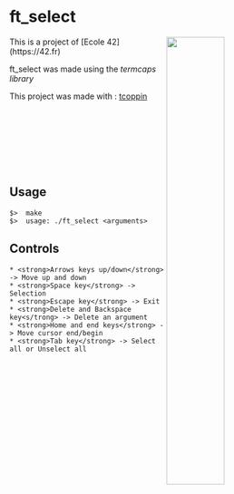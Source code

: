 # ft_select

<img align="right"  src="http://i.imgur.com/hlqkNUG.png" width="45%" />
This is a project of [Ecole 42](https://42.fr)

ft_select was made using the _termcaps_ _library_ 


This project was made with : [tcoppin](https://github.com/tcoppin)
<br /><br /><br /><br /><br /><br /><br /><br />
## Usage
	$>  make
	$>  usage: ./ft_select <arguments>

## Controls

	* <strong>Arrows keys up/down</strong> -> Move up and down
	* <strong>Space key</strong> -> Selection
	* <strong>Escape key</strong> -> Exit
	* <strong>Delete and Backspace key<s/trong> -> Delete an argument
	* <strong>Home and end keys</strong> -> Move cursor end/begin
	* <strong>Tab key</strong> -> Select all or Unselect all
